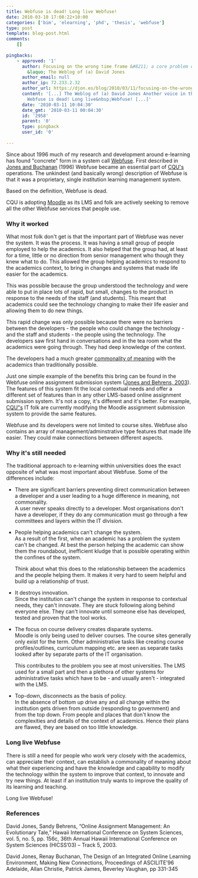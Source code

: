 ```yaml
---
title: Webfuse is dead! Long live Webfuse!
date: 2010-03-10 17:08:22+10:00
categories: ['bim', 'elearning', 'phd', 'thesis', 'webfuse']
type: post
template: blog-post.html
comments:
    []
    
pingbacks:
    - approved: '1'
      author: Focusing on the wrong time frame &#8211; a core problem of university L&amp;T?
        &laquo; The Weblog of (a) David Jones
      author_email: null
      author_ip: 72.233.2.32
      author_url: https://djon.es/blog/2010/03/11/focusing-on-the-wrong-time-frame-a-core-problem-of-university-lt/
      content: '[...] The Weblog of (a) David Jones Another voice in the blogosphere    &laquo;
        Webfuse is dead! Long live&nbsp;Webfuse! [...]'
      date: '2010-03-11 10:04:30'
      date_gmt: '2010-03-11 00:04:30'
      id: '2958'
      parent: '0'
      type: pingback
      user_id: '0'
    
---
```

Since about 1996 much of my research and development around e-learning has found "concrete" form in a system call [Webfuse](http://webfuse.cqu.edu.au). First described in [Jones and Buchanan](/blog2/publications/the-design-of-an-integrated-online-learning-environment/) (1996) Webfuse became an essential part of [CQU's](http://www.cqu.edu.au/) operations. The unkindest (and basically wrong) description of Webfuse is that it was a proprietary, single institution learning management system.

Based on the definition, Webfuse is dead.

CQU is adopting [Moodle](http://moodle.org/) as its LMS and folk are actively seeking to remove all the other Webfuse services that people use.

### Why it worked

What most folk don't get is that the important part of Webfuse was never the system. It was the process. It was having a small group of people employed to help the academics. It also helped that the group had, at least for a time, little or no direction from senior management who though they knew what to do. This allowed the group helping academics to respond to the academics context, to bring in changes and systems that made life easier for the academics.

This was possible because the group understood the technology and were able to put in place lots of rapid, but small, changes to the product in response to the needs of the staff (and students). This meant that academics could see the technology changing to make their life easier and allowing them to do new things.

This rapid change was only possible because there were no barriers between the developers - the people who could change the technology - and the staff and students - the people using the technology. The developers saw first hand in conversations and in the tea room what the academics were going through. They had deep knowledge of the context.

The developers had a much greater [commonality of meaning](/blog2/2010/02/11/implications-arising-from-the-absence-of-the-sameness-of-meaning/) with the academics than traditionally possible.

Just one simple example of the benefits this bring can be found in the Webfuse online assignment submission system ([Jones and Behrens, 2003](/blog2/publications/online-assignment-submission-an-evolutionary-tale/)). The features of this system fit the local contextual needs and offer a different set of features than in any other LMS-based online assignment submission system. It's not a copy, it's different and it's better. For example, [CQU"s](http://www.cqu.edu.au/) IT folk are currently modifying the Moodle assignment submission system to provide the same features.

Webfuse and its developers were not limited to course sites. Webfuse also contains an array of management/adminstrative type features that made life easier. They could make connections between different aspects.

### Why it's still needed

The traditional approach to e-learning within universities does the exact opposite of what was most important about Webfuse. Some of the differences include:

- There are significant barriers preventing direct communication between a developer and a user leading to a huge difference in meaning, not commonality.  
    A user never speaks directly to a developer. Most organisations don't have a developer, if they do any communication must go through a few committees and layers within the IT division.
- People helping academics can't change the system.  
    As a result of the first, when an academic has a problem the system can't be changed. At best the person helping the academic can show them the roundabout, inefficient kludge that is possible operating within the confines of the system.
    
    Think about what this does to the relationship between the academics and the people helping them. It makes it very hard to seem helpful and build up a relationship of trust.
    
- It destroys innovation.  
    Since the institution can't change the system in response to contextual needs, they can't innovate. They are stuck following along behind everyone else. They can't innovate until someone else has developed, tested and proven that the tool works.
- The focus on course delivery creates disparate systems.  
    Moodle is only being used to deliver courses. The course sites generally only exist for the term. Other administrative tasks like creating course profiles/outlines, curriculum mapping etc. are seen as separate tasks looked after by separate parts of the IT organisation.
    
    This contributes to the problem you see at most universities. The LMS used for a small part and then a plethora of other systems for administrative tasks which have to be - and usually aren't - integrated with the LMS.
    
- Top-down, disconnects as the basis of policy.  
    In the absence of bottom up drive any and all change within the institution gets driven from outside (responding to government) and from the top down. From people and places that don't know the complexities and details of the context of academics. Hence their plans are flawed, they are based on too little knowledge.

### Long live Webfuse

There is still a need for people who work very closely with the academics, can appreciate their context, can establish a commonality of meaning about what their experiencing and have the knowledge and capability to modify the technology within the system to improve that context, to innovate and try new things. At least if an institution truly wants to improve the quality of its learning and teaching.

Long live Webfuse!

### References

David Jones, Sandy Behrens, “Online Assignment Management: An Evolutionary Tale,” Hawaii International Conference on System Sciences, vol. 5, no. 5, pp. 156c, 36th Annual Hawaii International Conference on System Sciences (HICSS’03) – Track 5, 2003.

David Jones, Renay Buchanan, The Design of an Integrated Online Learning Environment, Making New Connections, Proceedings of ASCILITE’96 Adelaide, Allan Christie, Patrick James, Beverley Vaughan, pp 331-345